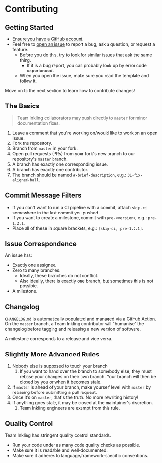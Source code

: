 # Contributing

## Getting Started

- [Ensure you have a GitHub account](https://github.com/join).
- Feel free to [open an issue](https://github.com/mas-cli/mas/issues/new) to report a bug, ask a question, or request a feature.
  - Before you do this, try to look for similar issues that ask the same thing.
    - If it is a bug report, you can probably look up by error code experienced.
  - When you open the issue, make sure you read the template and follow it.

Move on to the next section to learn how to contribute changes!

## The Basics

> Team Inkling collaborators may push directly to `master` for minor documentation fixes.

1. Leave a comment that you're working on/would like to work on an open Issue.
2. Fork the repository.
3. Branch from `master` in your fork.
4. Open pull requests (PRs) from your fork's new branch to our repository's `master` branch.
5. A branch has exactly one corresponding issue.
6. A branch has exactly one contributor.
7. The branch should be named `#-brief-description`, e.g.: `31-fix-aligned-ball`.

## Commit Message Filters

- If you don't want to run a CI pipeline with a commit, attach `skip-ci` somewhere in the last commit you pushed.
- If you want to create a milestone, commit with `pre-<version>`, e.g.: `pre-1.2.1`.
- Place all of these in square brackets, e.g.: `[skip-ci, pre-1.2.1]`.

## Issue Correspondence

An issue has:

- Exactly one assignee.
- Zero to many branches.
  - Ideally, these branches do not conflict.
  - Also ideally, there is exactly one branch, but sometimes this is not possible.
- A milestone.

## Changelog

[`CHANGELOG.md`](http://changelog.md) is automatically populated and managed via a GitHub Action. On the `master` branch, a Team Inkling contributor will "humanise" the changelog before tagging and releasing a new version of software.

A milestone corresponds to a release and vice versa.

## Slightly More Advanced Rules

1. Nobody else is supposed to touch your branch.
    1. If you want to hand over the branch to somebody else, they must rebase your changes on their own branch. Your branch will then be closed by you or when it becomes stale.
2. If `master` is ahead of your branch, make yourself level with `master` by rebasing before submitting a pull request.
3. Once it's on `master`, that's the truth. No more rewriting history!
4. If anything goes stale, it may be closed at the maintainer's discretion.
    1. Team Inkling engineers are exempt from this rule.

## Quality Control

Team Inkling has stringent quality control standards.

- Run your code under as many code quality checks as possible.
- Make sure it is readable and well-documented.
- Make sure it adheres to language/framework-specific conventions.
